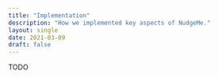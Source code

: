 ```yaml
---
title: "Implementation"
description: "How we implemented key aspects of NudgeMe."
layout: single
date: 2021-03-09
draft: false
---
```


TODO
